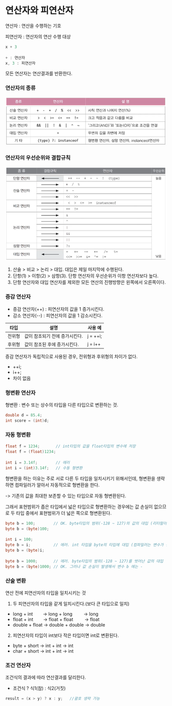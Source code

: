 # 연산자와 피연산자

연산자 : 연산을 수행하는 기호

피연산자 : 연산자의 연산 수행 대상

```java
x + 3
        
+ : 연산자
x, 3 : 피연산자
```
모든 연산자는 연산결과를 반환한다.

### 연산자의 종류
![img.png](../img/연산자%20종류.png)

### 연산자의 우선순위와 결합규칙
![img.png](../img/우선순위와%20결합규칙.png)
1. 산술 > 비교 > 논리 > 대입. 대입은 제일 마지막에 수행된다.
2. 단항(1) > 이항(2) > 삼항(3). 단항 연산자의 우선순위가 이항 연산자보다 높다.
3. 단항 연산자와 대입 연산자를 제외한 모든 연산의 진행방향은 왼쪽에서 오른쪽이다.

### 증감 연산자
- 증감 연산자(++) : 피연산자의 값을 1 증가시킨다.
- 감소 연산자(--) : 피연산자의 값을 1 감소시킨다.

|타입|설명|사용 예|
|----|----|----|
|전위형|값이 참조되기 전에 증가시킨다.|j = ++i;|
|후위형|값이 참조된 후에 증가시킨다.|j = i++|
증감 연산자가 독립적으로 사용된 경우, 전위형과 후위형의 차이가 없다.
- ++i;
- i++;
- 차이 없음

### 형변환 연산자
형변환 : 변수 또는 상수의 타입을 다른 타입으로 변환하는 것.
```java
double d = 85.4;
int score = (int)d;
```

### 자동 형변환
```java
float f = 1234;       // int타입의 값을 float타입의 변수에 저장
float f = (float)1234;  

int i = 3.14f;        // 에러
int i = (int)3.14f;   // 수동 형변환
```
형변환을 하는 이유는 주로 서로 다른 두 타입을 일치시키기 위해서인데, 형변환을 생략하면 컴파일러가 알아서 자동적으로 형변환을 한다.

-> 기존의 값을 최대한 보존할 수 있는 타입으로 자동 형변환된다.

그래서 표현범위가 좁은 타입에서 넓은 타입으로 형변환하는 경우에는 값 손실이 없으므로 두 타입 중에서 표현범위가 더 넓은 쪽으로 형변환된다.
```java
byte b = 100;        // OK. byte타입의 범위(-128 ~ 127)의 값의 대입 (리터럴이기 때문에 컴파일러가 정확한 값 알 수 있음)
byte b = (byte)100;

int i = 100;
byte b = i;          // 에러. int 타입을 byte의 타입에 대입 (컴파일러는 변수가 뭔지 모름)
byte b = (byte)i;

byte b = 1000;       // 에러. byte타입의 범위(-128 ~ 127)를 벗어난 값의 대입
byte b = (byte)1000; // OK. 그러나 값 손실이 발생해서 변수 b 에는 -
```

### 산술 변환
연산 전에 피연산자의 타입을 일치시키는 것
1. 두 피연산자의 타입을 같게 일치시킨다.(보다 큰 타입으로 일치)
- long + int   &nbsp;&nbsp;&nbsp;&nbsp;&nbsp;&nbsp;  &rarr; long + long &nbsp;&nbsp;&nbsp;&nbsp;&nbsp;&nbsp;&nbsp;&nbsp;&rarr; long
- float + int  &nbsp;&nbsp;&nbsp;&nbsp;&nbsp;&nbsp;  &rarr; float + float &nbsp;&nbsp;&nbsp;&nbsp;&nbsp;&nbsp;&nbsp;&nbsp;&rarr; float
- double + float &rarr; double + double &rarr; double
2. 피연산자의 타입이 int보다 작은 타입이면 int로 변환된다.
- byte + short &rarr; int + int &rarr; int
- char + short &rarr; int + int &rarr; int

### 조건 연산자
조건식의 결과에 따라 연산결과를 달리한다.
- 조건식 ? 식1(참) : 식2(거짓)
```java
result = (x > y) ? x : y;   //괄호 생략 가능
```